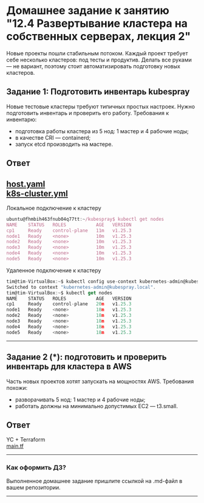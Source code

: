 # Домашнее задание к занятию "12.4 Развертывание кластера на собственных серверах, лекция 2"
Новые проекты пошли стабильным потоком. Каждый проект требует себе несколько кластеров: под тесты и продуктив. Делать все руками — не вариант, поэтому стоит автоматизировать подготовку новых кластеров.

## Задание 1: Подготовить инвентарь kubespray
Новые тестовые кластеры требуют типичных простых настроек. Нужно подготовить инвентарь и проверить его работу. Требования к инвентарю:
* подготовка работы кластера из 5 нод: 1 мастер и 4 рабочие ноды;
* в качестве CRI — containerd;
* запуск etcd производить на мастере.

## Ответ
[host.yaml](./12-4/host.yaml)   
[k8s-cluster.yml](./12-4/k8s-cluster.yml)
---
Локальное подключение к кластеру
```javascript
ubuntu@fhmbih463fnub04q77tt:~/kubespray$ kubectl get nodes
NAME    STATUS   ROLES           AGE   VERSION
cp1     Ready    control-plane   11m   v1.25.3
node1   Ready    <none>          10m   v1.25.3
node2   Ready    <none>          10m   v1.25.3
node3   Ready    <none>          10m   v1.25.3
node4   Ready    <none>          10m   v1.25.3
node5   Ready    <none>          10m   v1.25.3
```
Удаленное подключение к кластеру
```javascript
tim@tim-VirtualBox:~$ kubectl config use-context kubernetes-admin@kubespray.local
Switched to context "kubernetes-admin@kubespray.local".
tim@tim-VirtualBox:~$ kubectl get nodes
NAME    STATUS   ROLES           AGE   VERSION
cp1     Ready    control-plane   20m   v1.25.3
node1   Ready    <none>          18m   v1.25.3
node2   Ready    <none>          18m   v1.25.3
node3   Ready    <none>          18m   v1.25.3
node4   Ready    <none>          18m   v1.25.3
node5   Ready    <none>          18m   v1.25.3
```
---



## Задание 2 (*): подготовить и проверить инвентарь для кластера в AWS
Часть новых проектов хотят запускать на мощностях AWS. Требования похожи:
* разворачивать 5 нод: 1 мастер и 4 рабочие ноды;
* работать должны на минимально допустимых EC2 — t3.small.

## Ответ

YC + Terraform   
[main.tf](./12-3/terraform/main.tf)



---

### Как оформить ДЗ?

Выполненное домашнее задание пришлите ссылкой на .md-файл в вашем репозитории.

---
